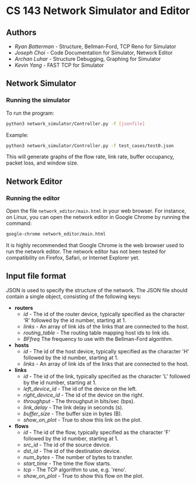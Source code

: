 # CS 143 Network Simulator and Editor

## Authors

* *Ryan Batterman* - Structure, Bellman-Ford, TCP Reno for Simulator
* *Joseph Choi* - Code Documentation for Simulator, Network Editor
* *Archan Luhar* - Structure Debugging, Graphing for Simulator
* *Kevin Yang* - FAST TCP for Simulator

## Network Simulator

### Running the simulator

To run the program:
```bash
python3 network_simulator/Controller.py -f [jsonfile]
```

Example:
```bash
python3 network_simulator/Controller.py -f test_cases/test0.json
```

This will generate graphs of the flow rate, link rate, buffer occupancy, packet
loss, and window size.

## Network Editor

### Running the editor

Open the file `network_editor/main.html` in your web browser. For instance, on
Linux, you can open the network editor in Google Chrome by running the command:

```bash
google-chrome network_editor/main.html
```

It is highly recommended that Google Chrome is the web browser used to run the
network editor. The network editor has not been tested for compatibility on
Firefox, Safari, or Internet Explorer yet.

## Input file format

JSON is used to specify the structure of the network. The JSON file should
contain a single object, consisting of the following keys:

* **routers**
  * *id* - The id of the router device, typically specified as the character 'R' followed by the id number, starting at 1.
  * *links* - An array of link ids of the links that are connected to the host.
  * *routing_table* - The routing table mapping host ids to link ids.
  * *BFfreq* The frequency to use with the Bellman-Ford algorithm.
* **hosts**
  * *id* - The id of the host device, typically specified as the character 'H' followed by the id number, starting at 1.
  * *links* - An array of link ids of the links that are connected to the host.
* **links**
  * *id* - The id of the link, typically specified as the character 'L' followed by the id number, starting at 1.
  * *left_device_id* - The id of the device on the left.
  * *right_device_id* - The id of the device on the right.
  * *throughput* - The throughput in bits/sec (bps).
  * *link_delay* - The link delay in seconds (s).
  * *buffer_size* - The buffer size in bytes (B).
  * *show_on_plot* - True to show this link on the plot.
* **flows**
  * *id* - The id of the flow, typically specified as the character 'F' followed by the id number, starting at 1.
  * *src_id* - The id of the source device.
  * *dst_id* - The id of the destination device.
  * *num_bytes* - The number of bytes to transfer.
  * *start_time* - The time the flow starts.
  * *tcp* - The TCP algorithm to use, e.g. 'reno'.
  * *show_on_plot* - True to show this flow on the plot.
